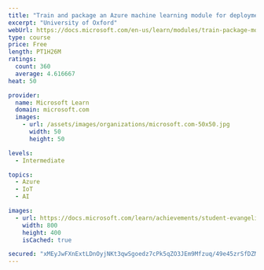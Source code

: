 ```yaml
---
title: "Train and package an Azure machine learning module for deployment to IoT Edge device"
excerpt: "University of Oxford"
webUrl: https://docs.microsoft.com/en-us/learn/modules/train-package-module-iot-edge/
type: course
price: Free
length: PT1H26M
ratings:
  count: 360
  average: 4.616667
heat: 50

provider:
  name: Microsoft Learn
  domain: microsoft.com
  images:
    - url: /assets/images/organizations/microsoft.com-50x50.jpg
      width: 50
      height: 50

levels:
  - Intermediate

topics:
  - Azure
  - IoT
  - AI

images:
  - url: https://docs.microsoft.com/learn/achievements/student-evangelism/train-and-package-an-azure-machine-learning-module-for-deployment-to-iot-edge-social.png
    width: 800
    height: 400
    isCached: true

secured: "xMEyJwFXnExtLDnOyjNKt3qwSgoedz7cPk5qZO3JEm9Mfzuq/49e45zrSfDZMny3lZk4Q+aHGyQk/v0U/lRfjnYkOcPEqBXJT3ZuxvpORmso8JLZH9YaZTvgT8abLR4Yr1LTAJuJ9KsQ3/2y3yDqX+1NQD/qmntBnB83R1U0NVFSyKFZTbpzgJILkGPPNf5I6scRG2y6h+9K4IMtQDIphI9mnn45pBly6VYZSTsW0cFRLjg8sVFvOTe0etw7AKivozqQpjk3Rz1b+URuzf2IlXBtfppb55ZmzSMdhknvbM5RoJZVKL2S9TFWFFSiZpqAj/VkVntT4025YL97Mick2hGtBOWEQZoahPjO35QjRUd1Ek+YtOSL2FDuB2JurwfkbFe1pRHLuf5F2CZBe6zksUVfzjBEkm6xyp/jzEHwTrI=;jEHXa++Kl0YITUrqU4lZWA=="
---
```



